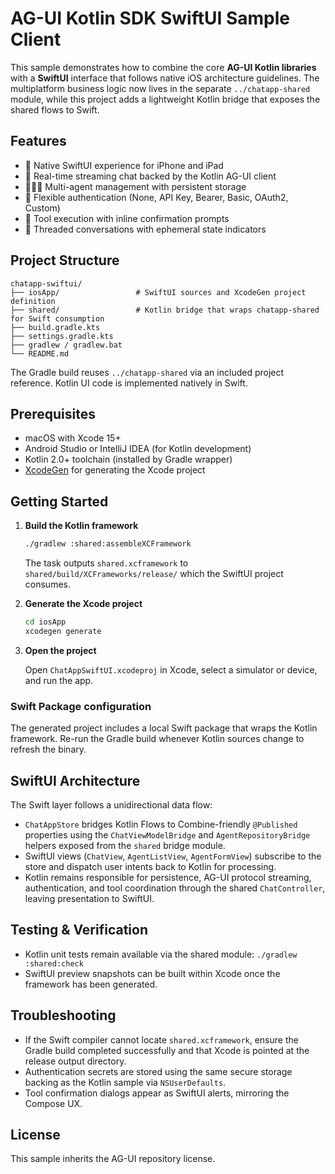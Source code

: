 # AG-UI Kotlin SDK SwiftUI Sample Client

This sample demonstrates how to combine the core **AG-UI Kotlin libraries** with a **SwiftUI** interface that follows native iOS architecture guidelines. The multiplatform business logic now lives in the separate `../chatapp-shared` module, while this project adds a lightweight Kotlin bridge that exposes the shared flows to Swift.

## Features

- 📱 Native SwiftUI experience for iPhone and iPad
- 🤖 Real-time streaming chat backed by the Kotlin AG-UI client
- 🧑‍🤝‍🧑 Multi-agent management with persistent storage
- 🔐 Flexible authentication (None, API Key, Bearer, Basic, OAuth2, Custom)
- 🧰 Tool execution with inline confirmation prompts
- 🧵 Threaded conversations with ephemeral state indicators

## Project Structure

```
chatapp-swiftui/
├── iosApp/                 # SwiftUI sources and XcodeGen project definition
├── shared/                 # Kotlin bridge that wraps chatapp-shared for Swift consumption
├── build.gradle.kts
├── settings.gradle.kts
├── gradlew / gradlew.bat
└── README.md
```
The Gradle build reuses `../chatapp-shared` via an included project reference. Kotlin UI code is implemented natively in Swift.

## Prerequisites

- macOS with Xcode 15+
- Android Studio or IntelliJ IDEA (for Kotlin development)
- Kotlin 2.0+ toolchain (installed by Gradle wrapper)
- [XcodeGen](https://github.com/yonaskolb/XcodeGen) for generating the Xcode project

## Getting Started

1. **Build the Kotlin framework**

   ```bash
   ./gradlew :shared:assembleXCFramework
   ```

   The task outputs `shared.xcframework` to `shared/build/XCFrameworks/release/` which the SwiftUI project consumes.

2. **Generate the Xcode project**

   ```bash
   cd iosApp
   xcodegen generate
   ```

3. **Open the project**

   Open `ChatAppSwiftUI.xcodeproj` in Xcode, select a simulator or device, and run the app.

### Swift Package configuration

The generated project includes a local Swift package that wraps the Kotlin framework. Re-run the Gradle build whenever Kotlin sources change to refresh the binary.

## SwiftUI Architecture

The Swift layer follows a unidirectional data flow:

- `ChatAppStore` bridges Kotlin Flows to Combine-friendly `@Published` properties using the `ChatViewModelBridge` and `AgentRepositoryBridge` helpers exposed from the `shared` bridge module.
- SwiftUI views (`ChatView`, `AgentListView`, `AgentFormView`) subscribe to the store and dispatch user intents back to Kotlin for processing.
- Kotlin remains responsible for persistence, AG-UI protocol streaming, authentication, and tool coordination through the shared `ChatController`, leaving presentation to SwiftUI.

## Testing & Verification

- Kotlin unit tests remain available via the shared module: `./gradlew :shared:check`
- SwiftUI preview snapshots can be built within Xcode once the framework has been generated.

## Troubleshooting

- If the Swift compiler cannot locate `shared.xcframework`, ensure the Gradle build completed successfully and that Xcode is pointed at the release output directory.
- Authentication secrets are stored using the same secure storage backing as the Kotlin sample via `NSUserDefaults`.
- Tool confirmation dialogs appear as SwiftUI alerts, mirroring the Compose UX.

## License

This sample inherits the AG-UI repository license.
